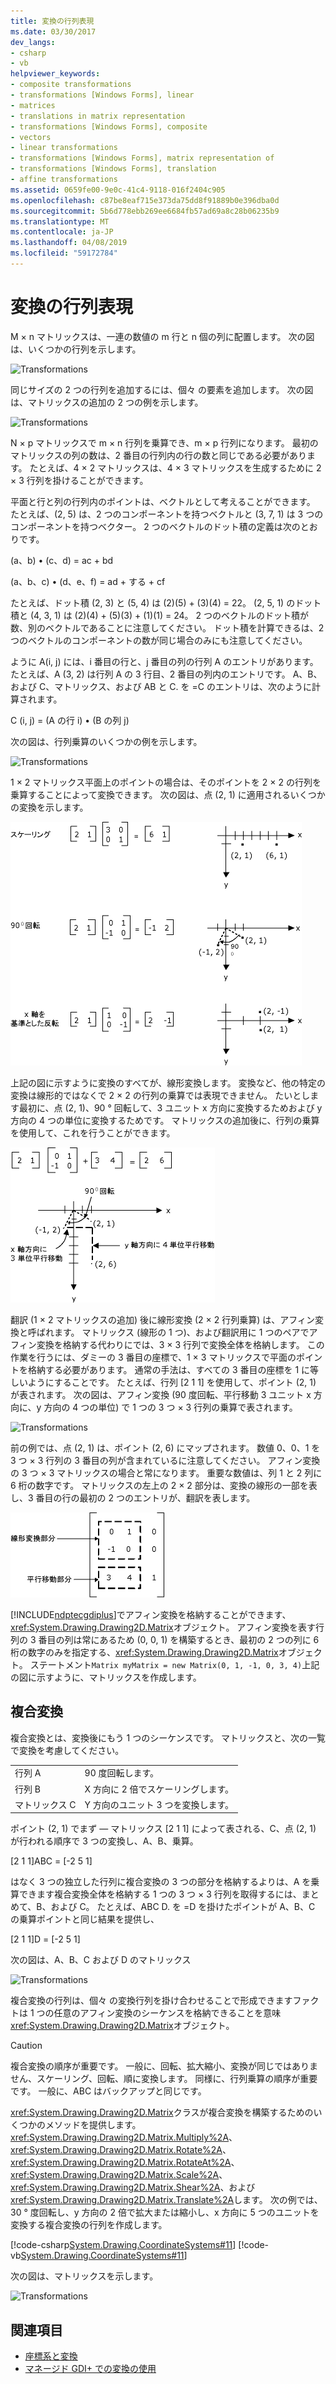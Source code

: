 ```yaml
---
title: 変換の行列表現
ms.date: 03/30/2017
dev_langs:
- csharp
- vb
helpviewer_keywords:
- composite transformations
- transformations [Windows Forms], linear
- matrices
- translations in matrix representation
- transformations [Windows Forms], composite
- vectors
- linear transformations
- transformations [Windows Forms], matrix representation of
- transformations [Windows Forms], translation
- affine transformations
ms.assetid: 0659fe00-9e0c-41c4-9118-016f2404c905
ms.openlocfilehash: c87be8eaf715e373da75dd8f91889b0e396dba0d
ms.sourcegitcommit: 5b6d778ebb269ee6684fb57ad69a8c28b06235b9
ms.translationtype: MT
ms.contentlocale: ja-JP
ms.lasthandoff: 04/08/2019
ms.locfileid: "59172784"
---
```

# <a name="matrix-representation-of-transformations"></a>変換の行列表現
M × n マトリックスは、一連の数値の m 行と n 個の列に配置します。 次の図は、いくつかの行列を示します。  
  
 ![Transformations](./media/aboutgdip05-art04.gif "AboutGdip05_art04")  
  
 同じサイズの 2 つの行列を追加するには、個々 の要素を追加します。 次の図は、マトリックスの追加の 2 つの例を示します。  
  
 ![Transformations](./media/aboutgdip05-art05.gif "AboutGdip05_art05")  
  
 N × p マトリックスで m × n 行列を乗算でき、m × p 行列になります。 最初のマトリックスの列の数は、2 番目の行列内の行の数と同じである必要があります。 たとえば、4 × 2 マトリックスは、4 × 3 マトリックスを生成するために 2 × 3 行列を掛けることができます。  
  
 平面と行と列の行列内のポイントは、ベクトルとして考えることができます。 たとえば、(2, 5) は、2 つのコンポーネントを持つベクトルと (3, 7, 1) は 3 つのコンポーネントを持つベクター。 2 つのベクトルのドット積の定義は次のとおりです。  
  
 (a、b) • (c、d) = ac + bd  
  
 (a、b、c) • (d、e、f) = ad + する + cf  
  
 たとえば、ドット積 (2, 3) と (5, 4) は (2)(5) + (3)(4) = 22。 (2, 5, 1) のドット積と (4, 3, 1) は (2)(4) + (5)(3) + (1)(1) = 24。 2 つのベクトルのドット積が数、別のベクトルであることに注意してください。 ドット積を計算できるは、2 つのベクトルのコンポーネントの数が同じ場合のみにも注意してください。  
  
 ように A(i, j) には、i 番目の行と、j 番目の列の行列 A のエントリがあります。 たとえば、A (3, 2) は行列 A の 3 行目、2 番目の列内のエントリです。 A、B、および C、マトリックス、および AB と C. を =C のエントリは、次のように計算されます。  
  
 C (i, j) = (A の行 i) • (B の列 j)  
  
 次の図は、行列乗算のいくつかの例を示します。  
  
 ![Transformations](./media/aboutgdip05-art06.gif "AboutGdip05_art06")  
  
 1 × 2 マトリックス平面上のポイントの場合は、そのポイントを 2 × 2 の行列を乗算することによって変換できます。 次の図は、点 (2, 1) に適用されるいくつかの変換を示します。  
  
 ![Transformations](./media/aboutgdip05-art07.gif "AboutGdip05_art07")  
  
 上記の図に示すように変換のすべてが、線形変換します。 変換など、他の特定の変換は線形的ではなくで 2 × 2 の行列の乗算では表現できません。 たいとします最初に、点 (2, 1)、90 ° 回転して、3 ユニット x 方向に変換するためおよび y 方向の 4 つの単位に変換するためです。 マトリックスの追加後に、行列の乗算を使用して、これを行うことができます。  
  
 ![Transformations](./media/aboutgdip05-art08.gif "AboutGdip05_art08")  
  
 翻訳 (1 × 2 マトリックスの追加) 後に線形変換 (2 × 2 行列乗算) は、アフィン変換と呼ばれます。 マトリックス (線形の 1 つ)、および翻訳用に 1 つのペアでアフィン変換を格納する代わりにでは、3 × 3 行列で変換全体を格納します。 この作業を行うには、ダミーの 3 番目の座標で、1 × 3 マトリックスで平面のポイントを格納する必要があります。 通常の手法は、すべての 3 番目の座標を 1 に等しいようにすることです。 たとえば、行列 [2 1 1] を使用して、ポイント (2, 1) が表されます。 次の図は、アフィン変換 (90 度回転、平行移動 3 ユニット x 方向に、y 方向の 4 つの単位) で 1 つの 3 つ × 3 行列の乗算で表されます。  
  
 ![Transformations](./media/aboutgdip05-art09.gif "AboutGdip05_art09")  
  
 前の例では、点 (2, 1) は、ポイント (2, 6) にマップされます。 数値 0、0、1 を 3 つ × 3 行列の 3 番目の列が含まれているに注意してください。 アフィン変換の 3 つ × 3 マトリックスの場合と常になります。 重要な数値は、列 1 と 2 列に 6 桁の数字です。 マトリックスの左上の 2 × 2 部分は、変換の線形の一部を表し、3 番目の行の最初の 2 つのエントリが、翻訳を表します。  
  
 ![Transformations](./media/aboutgdip05-art10.gif "AboutGdip05_art10")  
  
 [!INCLUDE[ndptecgdiplus](../../../../includes/ndptecgdiplus-md.md)]でアフィン変換を格納することができます、<xref:System.Drawing.Drawing2D.Matrix>オブジェクト。 アフィン変換を表す行列の 3 番目の列は常にあるため (0, 0, 1) を構築するとき、最初の 2 つの列に 6 桁の数字のみを指定する、<xref:System.Drawing.Drawing2D.Matrix>オブジェクト。 ステートメント`Matrix myMatrix = new Matrix(0, 1, -1, 0, 3, 4)`上記の図に示すように、マトリックスを作成します。  
  
## <a name="composite-transformations"></a>複合変換  
 複合変換とは、変換後にもう 1 つのシーケンスです。 マトリックスと、次の一覧で変換を考慮してください。  
  
|||  
|-|-|  
|行列 A|90 度回転します。|  
|行列 B|X 方向に 2 倍でスケーリングします。|  
|マトリックス C|Y 方向のユニット 3 つを変換します。|  
  
 ポイント (2, 1) でまず — マトリックス [2 1 1] によって表される、C、点 (2, 1) が行われる順序で 3 つの変換し、A、B、乗算。  
  
 [2 1 1]ABC = [-2 5 1]  
  
 はなく 3 つの独立した行列に複合変換の 3 つの部分を格納するよりは、A を乗算できます複合変換全体を格納する 1 つの 3 つ × 3 行列を取得するには、まとめて、B、および C。 たとえば、ABC D. を =D を掛けたポイントが A、B、C の乗算ポイントと同じ結果を提供し、  
  
 [2 1 1]D = [-2 5 1]  
  
 次の図は、A、B、C および D のマトリックス  
  
 ![Transformations](./media/aboutgdip05-art12.gif "AboutGdip05_art12")  
  
 複合変換の行列は、個々 の変換行列を掛け合わせることで形成できますファクトは 1 つの任意のアフィン変換のシーケンスを格納できることを意味<xref:System.Drawing.Drawing2D.Matrix>オブジェクト。  
  
> [!CAUTION]
>  複合変換の順序が重要です。 一般に、回転、拡大縮小、変換が同じではありません、スケーリング、回転、順に変換します。 同様に、行列乗算の順序が重要です。 一般に、ABC はバックアップと同じです。  
  
 <xref:System.Drawing.Drawing2D.Matrix>クラスが複合変換を構築するためのいくつかのメソッドを提供します。 <xref:System.Drawing.Drawing2D.Matrix.Multiply%2A>、 <xref:System.Drawing.Drawing2D.Matrix.Rotate%2A>、 <xref:System.Drawing.Drawing2D.Matrix.RotateAt%2A>、 <xref:System.Drawing.Drawing2D.Matrix.Scale%2A>、 <xref:System.Drawing.Drawing2D.Matrix.Shear%2A>、および<xref:System.Drawing.Drawing2D.Matrix.Translate%2A>します。 次の例では、30 ° 度回転し、y 方向の 2 倍で拡大または縮小し、x 方向に 5 つのユニットを変換する複合変換の行列を作成します。  
  
 [!code-csharp[System.Drawing.CoordinateSystems#11](~/samples/snippets/csharp/VS_Snippets_Winforms/System.Drawing.CoordinateSystems/CS/Class1.cs#11)]
 [!code-vb[System.Drawing.CoordinateSystems#11](~/samples/snippets/visualbasic/VS_Snippets_Winforms/System.Drawing.CoordinateSystems/VB/Class1.vb#11)]  
  
 次の図は、マトリックスを示します。  
  
 ![Transformations](./media/aboutgdip05-art13.gif "AboutGdip05_art13")  
  
## <a name="see-also"></a>関連項目

- [座標系と変換](coordinate-systems-and-transformations.md)
- [マネージド GDI+ での変換の使用](using-transformations-in-managed-gdi.md)

